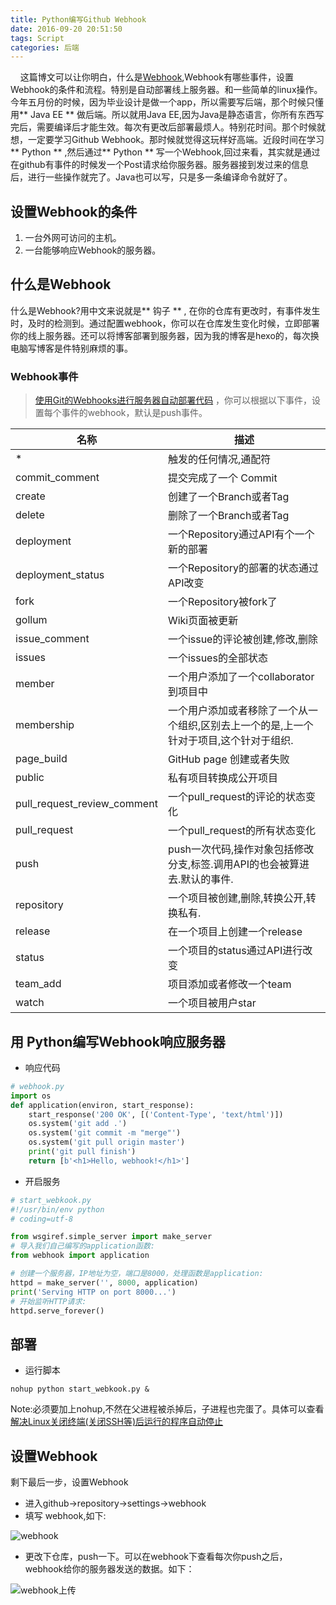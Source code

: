 ```yaml
---
title: Python编写Github Webhook
date: 2016-09-20 20:51:50
tags: Script
categories: 后端
---
```


&nbsp;&nbsp;&nbsp;&nbsp;这篇博文可以让你明白，什么是[Webhook](https://developer.github.com/webhooks/),Webhook有哪些事件，设置Webhook的条件和流程。特别是自动部署线上服务器。和一些简单的linux操作。今年五月份的时候，因为毕业设计是做一个app，所以需要写后端，那个时候只懂用** Java EE ** 做后端。所以就用Java EE,因为Java是静态语言，你所有东西写完后，需要编译后才能生效。每次有更改后部署最烦人。特别花时间。那个时候就想，一定要学习Github Webhook。那时候就觉得这玩样好高端。近段时间在学习** Python ** ,然后通过** Python **  写一个Webhook,回过来看，其实就是通过在github有事件的时候发一个Post请求给你服务器。服务器接到发过来的信息后，进行一些操作就完了。Java也可以写，只是多一条编译命令就好了。
<!--more-->

## 设置Webhook的条件

1. 一台外网可访问的主机。
2. 一台能够响应Webhook的服务器。


## 什么是Webhook

什么是Webhook?用中文来说就是** 钩子 ** , 在你的仓库有更改时，有事件发生时，及时的检测到。通过配置webhook，你可以在仓库发生变化时候，立即部署你的线上服务器。还可以将博客部署到服务器，因为我的博客是hexo的，每次换电脑写博客是件特别麻烦的事。

### Webhook事件

> [使用Git的Webhooks进行服务器自动部署代码](https://github.com/diandianxiyu/PageBlog/blob/master/%E4%BD%BF%E7%94%A8Git%E7%9A%84Webhooks%E8%BF%9B%E8%A1%8C%E6%9C%8D%E5%8A%A1%E5%99%A8%E8%87%AA%E5%8A%A8%E9%83%A8%E7%BD%B2%E4%BB%A3%E7%A0%81.md) ，你可以根据以下事件，设置每个事件的webhook，默认是push事件。

| 名称                          | 描述                                       |
| --------------------------- | ---------------------------------------- |
| *                           | 触发的任何情况,通配符                              |
| commit_comment              | 提交完成了一个 Commit                           |
| create                      | 创建了一个Branch或者Tag                         |
| delete                      | 删除了一个Branch或者Tag                         |
| deployment                  | 一个Repository通过API有个一个新的部署                |
| deployment_status           | 一个Repository的部署的状态通过API改变                |
| fork                        | 一个Repository被fork了                       |
| gollum                      | Wiki页面被更新                                |
| issue_comment               | 一个issue的评论被创建,修改,删除                      |
| issues                      | 一个issues的全部状态                            |
| member                      | 一个用户添加了一个collaborator到项目中                |
| membership                  | 一个用户添加或者移除了一个从一个组织,区别去上一个的是,上一个针对于项目,这个针对于组织. |
| page_build                  | GitHub page 创建或者失败                       |
| public                      | 私有项目转换成公开项目                              |
| pull_request_review_comment | 一个pull_request的评论的状态变化                   |
| pull_request                | 一个pull_request的所有状态变化                    |
| push                        | push一次代码,操作对象包括修改分支,标签.调用API的也会被算进去.默认的事件. |
| repository                  | 一个项目被创建,删除,转换公开,转换私有.                    |
| release                     | 在一个项目上创建一个release                        |
| status                      | 一个项目的status通过API进行改变                     |
| team_add                    | 项目添加或者修改一个team                           |
| watch                       | 一个项目被用户star                              |

## 用 Python编写Webhook响应服务器
- 响应代码
```Python
# webhook.py
import os
def application(environ, start_response):
    start_response('200 OK', [('Content-Type', 'text/html')])
    os.system('git add .')
    os.system('git commit -m "merge"')
    os.system('git pull origin master')
    print('git pull finish')
    return [b'<h1>Hello, webhook!</h1>']
```

- 开启服务

```Python
# start_webkook.py
#!/usr/bin/env python
# coding=utf-8

from wsgiref.simple_server import make_server
# 导入我们自己编写的application函数:
from webhook import application

# 创建一个服务器，IP地址为空，端口是8000，处理函数是application:
httpd = make_server('', 8000, application)
print('Serving HTTP on port 8000...')
# 开始监听HTTP请求:
httpd.serve_forever()

```
## 部署

- 运行脚本
```shell
nohup python start_webkook.py &
```

Note:必须要加上nohup,不然在父进程被杀掉后，子进程也完蛋了。具体可以查看[解决Linux关闭终端(关闭SSH等)后运行的程序自动停止](http://blog.wangyuxiong.com/archives/52065)


## 设置Webhook
剩下最后一步，设置Webhook
- 进入github->repository->settings->webhook
- 填写 webhook,如下:

![webhook](http://7xk0q3.com1.z0.glb.clouddn.com/webhook.png)
-  更改下仓库，push一下。可以在webhook下查看每次你push之后，webhook给你的服务器发送的数据。如下：

![webhook上传](http://7xk0q3.com1.z0.glb.clouddn.com/webhook%E8%BF%94%E5%9B%9E.png)

